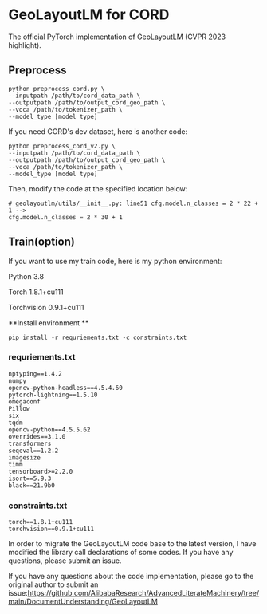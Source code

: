# GeoLayoutLM for CORD
The official PyTorch implementation of GeoLayoutLM (CVPR 2023 highlight).
## Preprocess
```
python preprocess_cord.py \
--inputpath /path/to/cord_data_path \
--outputpath /path/to/output_cord_geo_path \
--voca /path/to/tokenizer_path \
--model_type [model type] 
```

If you need CORD's dev dataset, here is another code:

``````
python preprocess_cord_v2.py \
--inputpath /path/to/cord_data_path \
--outputpath /path/to/output_cord_geo_path \
--voca /path/to/tokenizer_path \
--model_type [model type]
``````

Then, modify the code at the specified location below:

```
# geolayoutlm/utils/__init__.py: line51 cfg.model.n_classes = 2 * 22 + 1 -->
cfg.model.n_classes = 2 * 30 + 1
```
## Train(option)

If you want to use my train code, here is my python environment:

Python 3.8

Torch 1.8.1+cu111

Torchvision 0.9.1+cu111

**Install environment **

``````
pip install -r requriements.txt -c constraints.txt
``````

### requriements.txt

``````
nptyping==1.4.2
numpy
opencv-python-headless==4.5.4.60
pytorch-lightning==1.5.10
omegaconf
Pillow
six
tqdm
opencv-python==4.5.5.62
overrides==3.1.0
transformers
seqeval==1.2.2
imagesize
timm
tensorboard>=2.2.0
isort==5.9.3
black==21.9b0
``````

### constraints.txt

``````
torch==1.8.1+cu111
torchvision==0.9.1+cu111
``````

In order to migrate the GeoLayoutLM code base to the latest version, I have modified the library call declarations of some codes. If you have any questions, please submit an issue.

If you have any questions about the code implementation, please go to the original author to submit an issue:https://github.com/AlibabaResearch/AdvancedLiterateMachinery/tree/main/DocumentUnderstanding/GeoLayoutLM